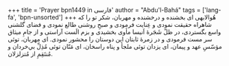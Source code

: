 +++
title = 'Prayer bpn1449 in فارسی'
author = "Abdu'l-Bahá"
tags = ['lang-fa', 'bpn-unsorted']
+++
هُوالابهی
ای بخشنده و درخشنده و مهربان، شکر تو را که شاهراه حقيقت نمودی و عِنايت فرمودی و صبحِ روشنی طالع نمودی و فضای گلشنی واسع بگستردی، در ظلّ شَجَرۀ اَنيسا مأوی بخشيدی و بزم الَست آراستی و از جامِ ميثاق سر مست فرمودی و در زمرۀ ثابتان اين دوستان را محشور نمودی. ای مهربان، توئی مؤسّسِ عهد و پيمان، ای يزدان توئی ملجأ و پناه راسخان، ای مَنّان توئی مُذِلِّ بي‌خردان و مُنتَقِمِ از مُتزلزلان.
